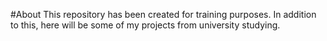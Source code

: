 #About
This repository has been created for training purposes. In addition to this, here will be some of my projects from university studying.
